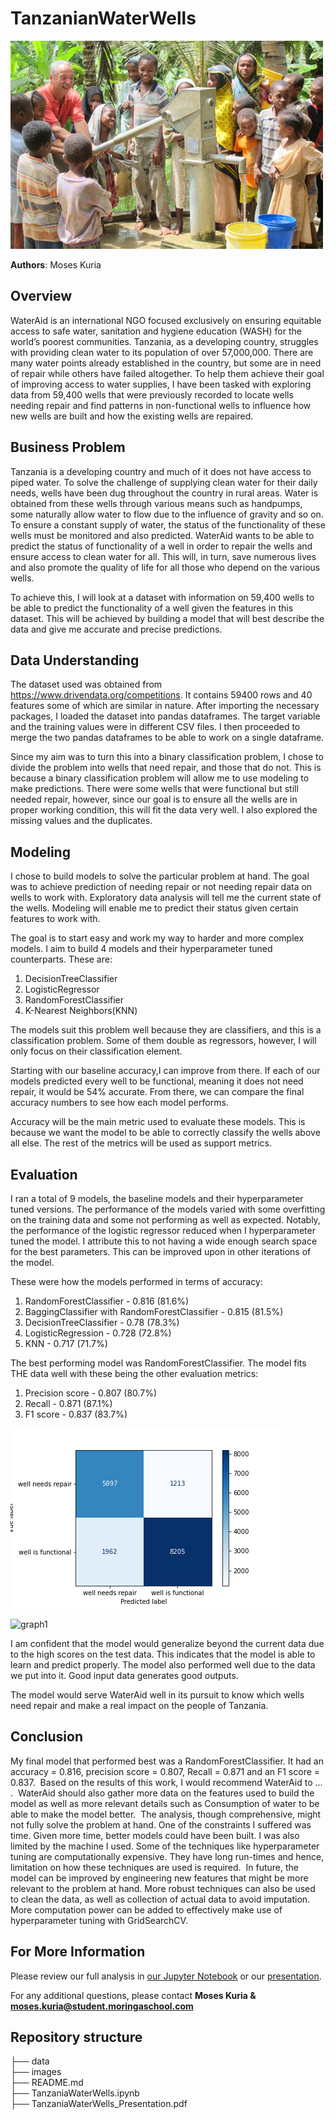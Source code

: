 # TanzanianWaterWells
![graph1](./images/waterwell.jpg)

**Authors**: Moses Kuria

## Overview

WaterAid is an international NGO focused exclusively on ensuring equitable access to safe water, sanitation and hygiene education (WASH) for the world’s poorest communities. Tanzania, as a developing country, struggles with providing clean water to its population of over 57,000,000. There are many water points already established in the country, but some are in need of repair while others have failed altogether. To help them achieve their goal of improving access to water supplies, I have been tasked with exploring data from 59,400 wells that were previously recorded to locate wells needing repair and find patterns in non-functional wells to influence how new wells are built and how the existing wells are repaired. 

## Business Problem

Tanzania is a developing country and much of it does not have access to piped water. To solve the challenge of supplying clean water for their daily needs, wells have been dug throughout the country in rural areas. Water is obtained from these wells through various means such as handpumps, some naturally allow water to flow due to the influence of gravity and so on. To ensure a constant supply of water, the status of the functionality of these wells must be monitored and also predicted. WaterAid wants to be able to predict the status of functionality of a well in order to repair the wells and ensure access to clean water for all. This will, in turn, save numerous lives and also promote the quality of life for all those who depend on the various wells.

To achieve this, I will look at a dataset with information on 59,400 wells to be able to predict the functionality of a well given the features in this dataset. This will be achieved by building a model that will best describe the data and give me accurate and precise predictions.

## Data Understanding

The dataset used was obtained from https://www.drivendata.org/competitions. It contains 59400 rows and 40 features some of which are similar in nature. After importing the necessary packages, I loaded the dataset into pandas dataframes. The target variable and the training values were in different CSV files. I then proceeded to merge the two pandas dataframes to be able to work on a single dataframe. 

Since my aim was to turn this into a binary classification problem, I chose to divide the problem into wells that need repair, and those that do not. This is because a binary classification problem will allow me to use modeling to make predictions. There were some wells that were functional but still needed repair, however, since our goal is to ensure all the wells are in proper working condition, this will fit the data very well. I also explored the missing values and the duplicates. 

## Modeling

I chose to build models to solve the particular problem at hand. The goal was to achieve prediction of needing repair or not needing repair data on wells to work with. Exploratory data analysis will tell me the current state of the wells. Modeling will enable me to predict their status given certain features to work with.

The goal is to start easy and work my way to harder and more complex models. I aim to build 4 models and their hyperparameter tuned counterparts. These are:
1. DecisionTreeClassifier
2. LogisticRegressor
3. RandomForestClassifier
4. K-Nearest Neighbors(KNN)

The models suit this problem well because they are classifiers, and this is a classification problem. Some of them double as regressors, however, I will only focus on their classification element.

Starting with our baseline accuracy,I can improve from there. If each of our models predicted every well to be functional, meaning it does not need repair, it would be 54% accurate. From there, we can compare the final accuracy numbers to see how each model performs.

Accuracy will be the main metric used to evaluate these models. This is because we want the model to be able to correctly classify the wells above all else. The rest of the metrics will be used as support metrics.

## Evaluation

I ran a total of 9 models, the baseline models and their hyperparameter tuned versions. The performance of the models varied with some overfitting on the training data and some not performing as well as expected. Notably, the performance of the logistic regressor reduced when I hyperparameter tuned the model. I attribute this to not having a wide enough search space for the best parameters. This can be improved upon in other iterations of the model. 

These were how the models performed in terms of accuracy:

1. RandomForestClassifier - 0.816 (81.6%)
2. BaggingClassifier with RandomForestClassifier - 0.815 (81.5%)
3. DecisionTreeClassifier - 0.78 (78.3%)
4. LogisticRegression - 0.728 (72.8%)
5. KNN - 0.717 (71.7%)

The best performing model was RandomForestClassifier. The model fits THE data well with these being the other evaluation metrics:

1. Precision score - 0.807 (80.7%)
2. Recall - 0.871 (87.1%)
3. F1 score - 0.837 (83.7%)


![graph1](./images/confusionmatrix.png)


![graph1](./images/df_styled.jpg)


I am confident that the model would generalize beyond the current data due to the high scores on the test data. This indicates that the model is able to learn and predict properly. The model also performed well due to the data we put into it. Good input data generates good outputs. 

The model would serve WaterAid well in its pursuit to know which wells need repair and make a real impact on the people of Tanzania.

## Conclusion

My final model that performed best was a RandomForestClassifier. It had an accuracy = 0.816, precision score = 0.807, Recall = 0.871 and an F1 score = 0.837.
​
Based on the results of this work, I would recommend WaterAid to ... . 
​
WaterAid should also gather more data on the features used to build the model as well as more relevant details such as Consumption of water to be able to make the model better. 
​
The analysis, though comprehensive, might not fully solve the problem at hand. One of the constraints I suffered was time. Given more time, better models could have been built. I was also limited by the machine I used. Some of the techniques like hyperparameter tuning are computationally expensive. They have long run-times and hence, limitation on how these techniques are used is required. 
​
In future, the model can be improved by engineering new features that might be more relevant to the problem at hand. More robust techniques can also be used to clean the data, as well as collection of actual data to avoid imputation. More computation power can be added to effectively make use of hyperparameter tuning with GridSearchCV.

## For More Information

Please review our full analysis in [our Jupyter Notebook](./TanzanianWaterWells.ipynb) or our [presentation](./TanzaniaWaterWells%20Presentation.pdf).

For any additional questions, please contact **Moses Kuria & moses.kuria@student.moringaschool.com**

## Repository structure
├── data                           
├── images                     
├── README.md  
├── TanzaniaWaterWells.ipynb              
├── TanzaniaWaterWells_Presentation.pdf	












